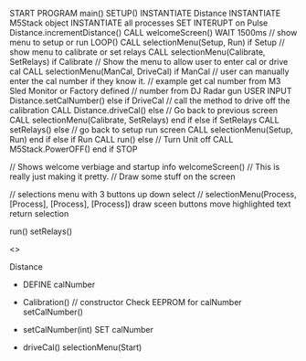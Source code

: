 START PROGRAM main()
SETUP()
  INSTANTIATE Distance
  INSTANTIATE M5Stack object
  INSTANTIATE all processes
  SET INTERUPT on Pulse
    Distance.incrementDistance()
  CALL welcomeScreen()
  WAIT 1500ms
  // show menu to setup or run
LOOP()
  CALL selectionMenu(Setup, Run)
  if Setup
    // show menu to calibrate or set relays
    CALL selectionMenu(Calibrate, SetRelays)
    if Calibrate
      // Show the menu to allow user to enter cal or drive cal
      CALL selectionMenu(ManCal, DriveCal)
        if ManCal
          // user can manually enter the cal number if they know it.
          // example get cal number from M3 Sled Monitor or Factory defined
          // number from DJ Radar gun
          USER INPUT Distance.setCalNumber()
        else if DriveCal
          // call the method to drive off the calibration
          CALL Distance.driveCal()
        else
          // Go back to previous screen
          CALL selectionMenu(Calibrate, SetRelays)
        end if
    else if SetRelays
      CALL setRelays()
    else
      // go back to setup run screen
      CALL selectionMenu(Setup, Run)
    end if
  else if Run
    CALL run()
  else
    //  Turn Unit off
    CALL M5Stack.PowerOFF()
  end if
STOP

// Shows welcome verbiage and startup info
welcomeScreen()
// This is really just making it pretty.
// Draw some stuff on the screen


// selections menu with 3 buttons up down select
//
selectionMenu(Process, [Process], [Process], [Process])
  draw sceen
  buttons move highlighted text
return selection

run()
setRelays()


<<OBJECTS>>

Distance
  - DEFINE calNumber

  + Calibration() // constructor
    Check EEPROM for calNumber
    setCalNumber()

  + setCalNumber(int)
    SET calNumber

  + driveCal()
    selectionMenu(Start)
